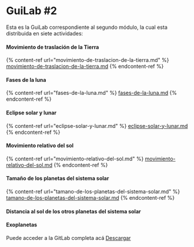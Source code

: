 # GuiLab #2

Esta es la GuiLab correspondiente al segundo módulo, la cual esta distribuida en siete actividades:

#### Movimiento de traslación de la Tierra

{% content-ref url="movimiento-de-traslacion-de-la-tierra.md" %}
[movimiento-de-traslacion-de-la-tierra.md](movimiento-de-traslacion-de-la-tierra.md)
{% endcontent-ref %}

#### Fases de la luna

{% content-ref url="fases-de-la-luna.md" %}
[fases-de-la-luna.md](fases-de-la-luna.md)
{% endcontent-ref %}

#### Eclipse solar y lunar

{% content-ref url="eclipse-solar-y-lunar.md" %}
[eclipse-solar-y-lunar.md](eclipse-solar-y-lunar.md)
{% endcontent-ref %}

#### Movimiento relativo del sol

{% content-ref url="movimiento-relativo-del-sol.md" %}
[movimiento-relativo-del-sol.md](movimiento-relativo-del-sol.md)
{% endcontent-ref %}

#### Tamaño de los planetas del sistema solar

{% content-ref url="tamano-de-los-planetas-del-sistema-solar.md" %}
[tamano-de-los-planetas-del-sistema-solar.md](tamano-de-los-planetas-del-sistema-solar.md)
{% endcontent-ref %}

#### Distancia al sol de los otros planetas del sistema solar

#### Exoplanetas

Puede acceder a la GitLab completa acá [Descargar](https://drive.google.com/file/d/13-owJyaXSyv2IALkgEsHWJpOY55jgG9d/view)
